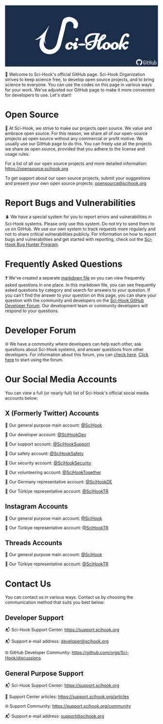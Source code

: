 ![](https://raw.githubusercontent.com/Sci-Hook/.github/main/profile/src/static/images/scihook-github-banner.png)

👋 Welcome to Sci-Hook's official GitHub page. Sci-Hook Organization strives to keep science free, to develop open source projects, and to bring science to everyone. You can use the codes on this page in various ways for your work. We've adjusted our GitHub page to make it more convenient for developers to use. Let's start!

# Open Source

💚 At Sci-Hook, we strive to make our projects open source. We value and embrace open source. For this reason, we share all of our open-source projects as open source without any commercial or profit motive. We usually use our GitHub page to do this. You can freely use all the projects we share as open source, provided that you adhere to the license and usage rules.

For a list of all our open source projects and more detailed information: https://opensource.scihook.org

To get support about our open source projects, submit your suggestions and present your own open source projects: [opensource@scihook.org](mailto:opensource@scihook.org "opensource@scihook.org")

# Report Bugs and Vulnerabilities

🪲 We have a special system for you to report errors and vulnerabilities in Sci-Hook systems. Please only use this system. Do not try to send them to us on GitHub. We use our own system to track requests more regularly and not to share critical vulnerabilities publicly. For information on how to report bugs and vulnerabilities and get started with reporting, check out the [Sci-Hook Bug Hunter Program](http://bughunter.scihook.org "Sci-Hook Bug Hunter Program").

# Frequently Asked Questions

❓ We've created a separate [markdown file](https://github.com/Sci-Hook/.github/blob/main/faq.md) so you can view frequently asked questions in one place. In this markdown file, you can see frequently asked questions by category and search for answers to your question. If you can't find the answer to your question on this page, you can share your question with the community and developers on the [Sci-Hook GitHub Developer Forum](https://github.com/orgs/Sci-Hook/discussions "Sci-Hook GitHub Developer Forum"). Our development team or community developers will respond to your questions.

# Developer Forum

🌐 We have a community where developers can help each other, ask questions about Sci-Hook systems, and answer questions from other developers. For information about this forum, you can [check here](https://github.com/Sci-Hook/developer-forum "check here"). [Click here](https://github.com/orgs/Sci-Hook/discussions "Click here") to start using the forum.

# Our Social Media Accounts

You can view a full (or nearly full) list of Sci-Hook's official social media accounts below:

## X (Formerly Twitter) Accounts

📌 Our general purpose main account: [@SciHook](https://x.com/SciHook "@SciHook")

📌 Our developer account: [@SciHookDev](https://x.com/SciHookDev "@SciHookDev")

📌 Our support account: [@SciHookSupport](https://x.com/SciHookSupport "@SciHookSupport")

📌 Our safety account: [@SciHookSafety](https://x.com/SciHookSafety "@SciHookSafety")

📌 Our security account: [@SciHookSecurity](https://x.com/SciHookSecurity "@SciHookSecurity")

📌 Our volunteering account: [@SciHookTogether](https://x.com/SciHookTogether "@SciHookTogether")

📌 Our Germany representative account: [@SciHookDE](https://x.com/SciHookDE "@SciHookDE")

📌 Our Türkiye representative account: [@SciHookTR](https://x.com/SciHookTR "@SciHookTR")

## Instagram Accounts

📌 Our general purpose main account: [@SciHook](https://instagram.com/SciHook "@SciHook")

📌 Our Türkiye representative account: [@SciHookTR](https://instagram.com/SciHookTR "@SciHookTR")

 ## Threads Accounts
 
 📌 Our general purpose main account: [@SciHook](https://threads.net/SciHook "@SciHook")

📌 Our Türkiye representative account: [@SciHookTR](https://threads.net/SciHookTR "@SciHookTR")

# Contact Us

You can contact us in various ways. Contact us by choosing the communication method that suits you best below:

## Developer Support

📬 Sci-Hook Support Center: https://support.scihook.org

📬 Support e-mail address: [developer@scihook.org](mailto:developer@scihook.org "developer@scihook.org")

🌐 GitHub Developer Community: https://github.com/orgs/Sci-Hook/discussions

## General Purpose Support

📬 Sci-Hook Support Center: https://support.scihook.org

📖 Support Center articles: https://support.scihook.org/articles

🌐 Support Community: https://support.scihook.org/community

📬 Support e-mail address: [support@scihook.org](mailto:support@scihook.org "devsupport@scihook.org")
